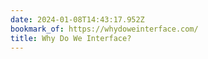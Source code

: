 ```yaml
---
date: 2024-01-08T14:43:17.952Z
bookmark_of: https://whydoweinterface.com/
title: Why Do We Interface?
---
```


